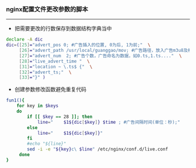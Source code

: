 ### nginx配置文件更改参数的脚本
-----------------------------------------------
* 把需要更改的行数保存到数据结构字典当中<br>
```Bash 
declare -A dic
dic=([25]="advert_pos 0; #广告插入的位置, 0为后, 1为前;"  \
     [26]="advert_path /usr/local/guanggao/mov; #广告路径，放入广告m3u8及相关的ts文件"  \
     [27]="advert_num  2; #广告个数，广告命名为数据，如0.ts,1.ts...."  \
     [28]="live_advert_time "  \
     [31]="location ~ \.ts$ {"  \
     [32]="advert_ts;"  \
     [33]="}" )
```
* 创建参数修改函数避免重复代码
```Bash
fun1(){
    for key in $keys
    do
        if [[ $key == 28 ]]; then
            line="    $1${dic[$key]} $time ; #广告间隔时间(单位：秒);"
        else
            line="    $1${dic[$key]}"
        fi
        #echo "${line}"
        sed -i -e "${key}c\ $line" /etc/nginx/conf.d/live.conf
     done
}
```


